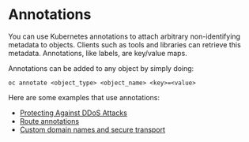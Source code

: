 # Annotations

You can use Kubernetes annotations to attach arbitrary non-identifying metadata to objects. Clients such as tools and libraries can retrieve this metadata. Annotations, like labels, are key/value maps.

Annotations can be added to any object by simply doing:

```
oc annotate <object_type> <object_name> <key>=<value>
```

Here are some examples that use annotations:

* [Protecting Against DDoS Attacks](/support/faq/DDos/)
* [Route annotations](/cloud/rahti/concepts/#route)
* [Custom domain names and secure transport](/cloud/rahti/tutorials/custom-domain/)
